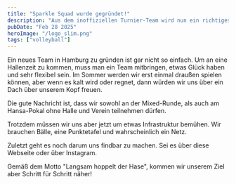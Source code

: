 ```yaml
---
title: "Sparkle Squad wurde gegründet!"
description: "Aus dem inoffiziellen Turnier-Team wird nun ein richtiges Mixed-Team gegründet."
pubDate: "Feb 28 2025"
heroImage: "/logo_slim.png"
tags: ["volleyball"]
---
```


Ein neues Team in Hamburg zu gründen ist gar nicht so einfach. 
Um an eine Hallenzeit zu kommen, muss man ein Team mitbringen, etwas Glück haben und sehr flexibel sein.
Im Sommer werden wir erst einmal draußen spielen können, aber wenn es kalt wird oder regnet, dann würden wir uns über ein Dach über unserem Kopf freuen.

Die gute Nachricht ist, dass wir sowohl an der Mixed-Runde, als auch am Hansa-Pokal ohne Halle und Verein teilnehmen dürfen.

Trotzdem müssen wir uns aber jetzt um etwas Infrastruktur bemühen. Wir brauchen Bälle, eine Punktetafel und wahrscheinlich ein Netz.

Zuletzt geht es noch darum uns findbar zu machen. 
Sei es über diese Webseite oder über Instagram. 

Gemäß dem Motto "Langsam hoppelt der Hase", kommen wir unserem Ziel aber Schritt für Schritt näher!